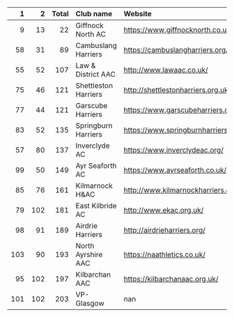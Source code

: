 |   1 |   2 |   Total | Club name            | Website                               |
|----:|----:|--------:|:---------------------|:--------------------------------------|
|   9 |  13 |      22 | Giffnock North AC    | https://www.giffnocknorth.co.uk/      |
|  58 |  31 |      89 | Cambuslang Harriers  | https://cambuslangharriers.org/       |
|  55 |  52 |     107 | Law & District AAC   | http://www.lawaac.co.uk/              |
|  75 |  46 |     121 | Shettleston Harriers | http://shettlestonharriers.org.uk/    |
|  77 |  44 |     121 | Garscube Harriers    | https://www.garscubeharriers.org.uk/  |
|  83 |  52 |     135 | Springburn Harriers  | https://www.springburnharriers.co.uk/ |
|  57 |  80 |     137 | Inverclyde AC        | https://www.inverclydeac.org/         |
|  99 |  50 |     149 | Ayr Seaforth AC      | https://www.ayrseaforth.co.uk/        |
|  85 |  76 |     161 | Kilmarnock H&AC      | http://www.kilmarnockharriers.com/    |
|  79 | 102 |     181 | East Kilbride AC     | http://www.ekac.org.uk/               |
|  98 |  91 |     189 | Airdrie Harriers     | http://airdrieharriers.org/           |
| 103 |  90 |     193 | North Ayrshire AAC   | https://naathletics.co.uk/            |
|  95 | 102 |     197 | Kilbarchan AAC       | https://kilbarchanaac.org.uk/         |
| 101 | 102 |     203 | VP-Glasgow           | nan                                   |